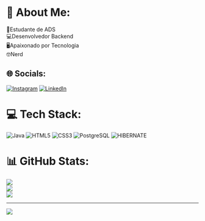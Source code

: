 # 💫 About Me:
🤖Estudante de ADS<br>💻Desenvolvedor Backend<br>🖥Apaixonado por Tecnologia <br>🤓Nerd<br>


## 🌐 Socials:
[![Instagram](https://img.shields.io/badge/Instagram-%23E4405F.svg?logo=Instagram&logoColor=white)](https://www.instagram.com/joserosajunior_/) [![LinkedIn](https://img.shields.io/badge/LinkedIn-%230077B5.svg?logo=linkedin&logoColor=white)](https://www.linkedin.com/in/jos%C3%A9-rosa-junior-94a7331a4/) 

# 💻 Tech Stack:
![Java](https://img.shields.io/badge/java-%23ED8B00.svg?style=plastic&logo=openjdk&logoColor=white) ![HTML5](https://img.shields.io/badge/html5-%23E34F26.svg?style=plastic&logo=html5&logoColor=white) ![CSS3](https://img.shields.io/badge/css3-%231572B6.svg?style=plastic&logo=css3&logoColor=white) ![PostgreSQL](https://img.shields.io/badge/PostgreSQL-316192?style=for-the-badge&logo=postgresql&logoColor=white) ![HIBERNATE](https://img.shields.io/badge/Hibernate-59666C?style=for-the-badge&logo=Hibernate&logoColor=white)
# 📊 GitHub Stats:
![](https://github-readme-stats.vercel.app/api?username=joserosajunior&theme=radical&hide_border=false&include_all_commits=false&count_private=false)<br/>
![](https://github-readme-streak-stats.herokuapp.com/?user=joserosajunior&theme=radical&hide_border=false)<br/>
![](https://github-readme-stats.vercel.app/api/top-langs/?username=joserosajunior&theme=radical&hide_border=false&include_all_commits=false&count_private=false&layout=compact)

---
[![](https://visitcount.itsvg.in/api?id=joserosajunior&icon=0&color=0)](https://visitcount.itsvg.in)

<!-- Proudly created with GPRM ( https://gprm.itsvg.in ) -->
